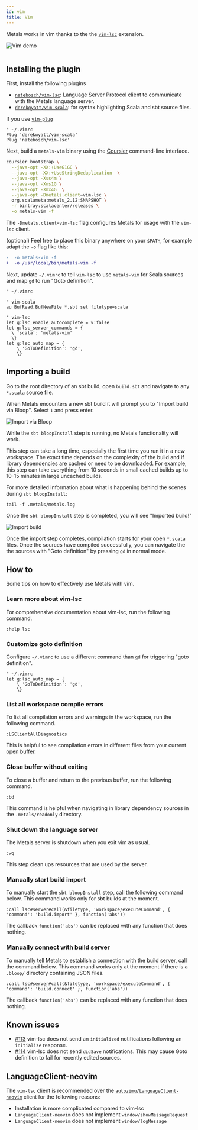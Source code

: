 ```yaml
---
id: vim
title: Vim
---
```


Metals works in vim thanks to the the
[`vim-lsc`](https://github.com/natebosch/vim-lsc/) extension.

![Vim demo](../assets/vim-demo.gif)

```scala mdoc:requirements

```

## Installing the plugin

First, install the following plugins

- [`natebosch/vim-lsc`](https://github.com/natebosch/vim-lsc/): Language Server
  Protocol client to communicate with the Metals language server.
- [`derekqyatt/vim-scala`](https://github.com/derekwyatt/vim-scala): for syntax
  highlighting Scala and sbt source files.

If you use [`vim-plug`](https://github.com/junegunn/vim-plug)

```vim
" ~/.vimrc
Plug 'derekwyatt/vim-scala'
Plug 'natebosch/vim-lsc'
```

Next, build a `metals-vim` binary using the
[Coursier](https://github.com/coursier/coursier) command-line interface.

```sh
coursier bootstrap \
  --java-opt -XX:+UseG1GC \
  --java-opt -XX:+UseStringDeduplication  \
  --java-opt -Xss4m \
  --java-opt -Xms1G \
  --java-opt -Xmx4G  \
  --java-opt -Dmetals.client=vim-lsc \
  org.scalameta:metals_2.12:SNAPSHOT \
  -r bintray:scalacenter/releases \
  -o metals-vim -f
```

The `-Dmetals.client=vim-lsc` flag configures Metals for usage with the
`vim-lsc` client.

(optional) Feel free to place this binary anywhere on your `$PATH`, for example
adapt the `-o` flag like this:

```diff
-  -o metals-vim -f
+  -o /usr/local/bin/metals-vim -f
```

Next, update `~/.vimrc` to tell `vim-lsc` to use `metals-vim` for Scala sources
and map `gd` to run "Goto definition".

```vim
" ~/.vimrc

" vim-scala
au BufRead,BufNewFile *.sbt set filetype=scala

" vim-lsc
let g:lsc_enable_autocomplete = v:false
let g:lsc_server_commands = {
  \ 'scala': 'metals-vim'
  \}
let g:lsc_auto_map = {
    \ 'GoToDefinition': 'gd',
    \}
```

## Importing a build

Go to the root directory of an sbt build, open `build.sbt` and navigate to any
`*.scala` source file.

When Metals encounters a new sbt build it will prompt you to "Import build via
Bloop". Select `1` and press enter.

![Import via Bloop](../assets/vim-import-via-bloop.gif)

While the `sbt bloopInstall` step is running, no Metals functionality will work.

This step can take a long time, especially the first time you run it in a new
workspace. The exact time depends on the complexity of the build and if library
dependencies are cached or need to be downloaded. For example, this step can
take everything from 10 seconds in small cached builds up to 10-15 minutes in
large uncached builds.

For more detailed information about what is happening behind the scenes during
`sbt bloopInstall`:

```
tail -f .metals/metals.log
```

Once the `sbt bloopInstall` step is completed, you will see "Imported build!"

![Import build](../assets/vim-imported-build.png)

Once the import step completes, compilation starts for your open `*.scala`
files. Once the sources have compiled successfully, you can navigate the the
sources with "Goto definition" by pressing `gd` in normal mode.

## How to

Some tips on how to effectively use Metals with vim.

### Learn more about vim-lsc

For comprehensive documentation about vim-lsc, run the following command.

```vim
:help lsc
```

### Customize goto definition

Configure `~/.vimrc` to use a different command than `gd` for triggering "goto
definition".

```vim
" ~/.vimrc
let g:lsc_auto_map = {
    \ 'GoToDefinition': 'gd',
    \}
```

### List all workspace compile errors

To list all compilation errors and warnings in the workspace, run the following
command.

```vim
:LSClientAllDiagnostics
```

This is helpful to see compilation errors in different files from your current
open buffer.

### Close buffer without exiting

To close a buffer and return to the previous buffer, run the following command.

```vim
:bd
```

This command is helpful when navigating in library dependency sources in the
`.metals/readonly` directory.

### Shut down the language server

The Metals server is shutdown when you exit vim as usual.

```vim
:wq
```

This step clean ups resources that are used by the server.

### Manually start build import

To manually start the `sbt bloopInstall` step, call the following command below.
This command works only for sbt builds at the moment.

```vim
:call lsc#server#call(&filetype, 'workspace/executeCommand', { 'command': 'build.import' }, function('abs'))
```

The callback `function('abs')` can be replaced with any function that does
nothing.

### Manually connect with build server

To manually tell Metals to establish a connection with the build server, call
the command below. This command works only at the moment if there is a `.bloop/`
directory containing JSON files.

```vim
:call lsc#server#call(&filetype, 'workspace/executeCommand', { 'command': 'build.connect' }, function('abs'))
```

The callback `function('abs')` can be replaced with any function that does
nothing.

## Known issues

- [#113](https://github.com/natebosch/vim-lsc/issues/113) vim-lsc does not send
  an `initialized` notifications following an `initialize` response.
- [#114](https://github.com/natebosch/vim-lsc/issues/114) vim-lsc does not send
  `didSave` notifications. This may cause Goto definition to fail for recently
  edited sources.

## LanguageClient-neovim

The `vim-lsc` client is recommended over the
[`autozimu/LanguageClient-neovim`](https://github.com/autozimu/LanguageClient-neovim/)
client for the following reasons:

- Installation is more complicated compared to vim-lsc
- `LanguageClient-neovim` does not implement `window/showMessageRequest`
- `LanguageClient-neovim` does not implement `window/logMessage`
